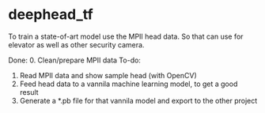 # deephead_tf
To train a state-of-art model use the MPII head data. So that can use for elevator as well as other security camera.

Done:
0. Clean/prepare MPII data
To-do:
1. Read MPII data and show sample head (with OpenCV)
2. Feed head data to a vannila machine learning model, to get a good result
3. Generate a *.pb file for that vannila model and export to the other project
